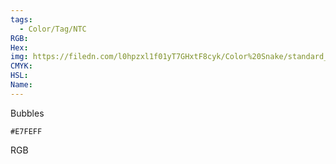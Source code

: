 ```yaml
---
tags:
  - Color/Tag/NTC
RGB:
Hex:
img: https://filedn.com/l0hpzxl1f01yT7GHxtF8cyk/Color%20Snake/standard_csv_to_svg//E7FEFF.svg
CMYK:
HSL:
Name:
---
```

Bubbles
```palette
#E7FEFF
```
RGB
